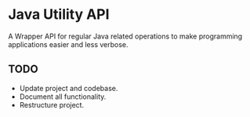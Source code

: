 # Java Utility API
A Wrapper API for regular Java related operations to make programming applications easier and less verbose.

## TODO
- Update project and codebase.
- Document all functionality.
- Restructure project.
